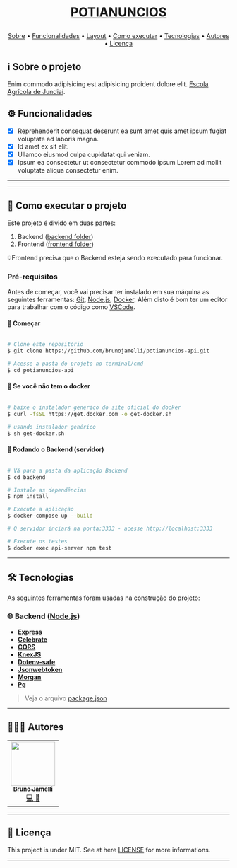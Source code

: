 <h1 align="center" style="color:#0091EA; font-weight:bold;">
    
  <a href="#"> POTIANUNCIOS </a>
</h1>

<p align="center">
 <a href="#ℹ%EF%B8%8F-sobre-o-projeto">Sobre</a> •
 <a href="#%EF%B8%8F-funcionalidades">Funcionalidades</a> •
 <a href="#-layout">Layout</a> •
 <a href="#-como-executar-o-projeto">Como executar</a> •
 <a href="#-tecnologias">Tecnologias</a> •
 <a href="#-autores">Autores</a> •
 <a href="#-licença">Licença</a>
</p>


## ℹ️ Sobre o projeto
Enim commodo adipisicing est adipisicing proident dolore elit.
 [Escola Agrícola de Jundiaí](https://eaj.ufrn.br/).

 ## ⚙️ Funcionalidades

- [x] Reprehenderit consequat deserunt ea sunt amet quis amet ipsum fugiat voluptate ad laboris magna.
- [x] Id amet ex sit elit.
- [x] Ullamco eiusmod culpa cupidatat qui veniam.
- [x] Ipsum ea consectetur ut consectetur commodo ipsum Lorem ad mollit voluptate aliqua consectetur enim.

---


---

## 🚀 Como executar o projeto

Este projeto é divido em duas partes:
1. Backend ([backend folder]())
2. Frontend ([frontend folder]())

💡Frontend precisa que o Backend esteja sendo executado para funcionar.

### Pré-requisitos

Antes de começar, você vai precisar ter instalado em sua máquina as seguintes ferramentas: [Git](https://git-scm.com), [Node.js](https://nodejs.org/en/), [Docker](https://www.docker.com/). Além disto é bom ter um editor para trabalhar com o código como [VSCode](https://code.visualstudio.com/).

#### 🏁 Começar
```bash

# Clone este repositório
$ git clone https://github.com/brunojamelli/potianuncios-api.git

# Acesse a pasta do projeto no terminal/cmd
$ cd potianuncios-api

```
#### 🐳 Se você não tem o docker
```bash

# baixe o instalador genérico do site oficial do docker
$ curl -fsSL https://get.docker.com -o get-docker.sh

# usando instalador genérico
$ sh get-docker.sh

```

#### 🎲 Rodando o Backend (servidor)

```bash

# Vá para a pasta da aplicação Backend
$ cd backend

# Instale as dependências
$ npm install

# Execute a aplicação 
$ docker-compose up --build

# O servidor inciará na porta:3333 - acesse http://localhost:3333

# Execute os testes
$ docker exec api-server npm test

```

---

## 🛠 Tecnologias

As seguintes ferramentas foram usadas na construção do projeto:

### 🌐 **Backend** ([Node.js](https://nodejs.org/en/))
- **[Express](https://expressjs.com/)**
- **[Celebrate](https://github.com/arb/celebrate)**
- **[CORS](https://expressjs.com/en/resources/middleware/cors.html)**
- **[KnexJS](http://knexjs.org/)**
- **[Dotenv-safe](https://www.npmjs.com/package/dotenv-safe)**
- **[Jsonwebtoken](https://github.com/auth0/node-jsonwebtoken)**
- **[Morgan](https://github.com/expressjs/morgan)**
- **[Pg](https://github.com/brianc/node-postgres)**

> Veja o arquivo [package.json](https://github.com/BiaChacon/spaces-scheduling/blob/master/backend/package.json)

---

## 👩🏽‍💻 Autores
<table>
  <tr>
    <td align="center"><a href="https://github.com/brunojamelli"><img src="https://avatars0.githubusercontent.com/u/21262825?s=400&u=8d99e00b964f6e0eb0684b34b9094a6c6163b65e&v=4" width="100px;" alt=""/><br /><sub><b>Bruno Jamelli</b></sub></a><br /><a href="https://github.com/brunojamelli/potianuncios-api" title="Code">💻 🎨</a></td>
  <tr>
</table>

---

## 📝 Licença
This project is under MIT. See at here [LICENSE](https://github.com/BiaChacon/spaces-scheduling/blob/master/LICENSE) for more informations.

---